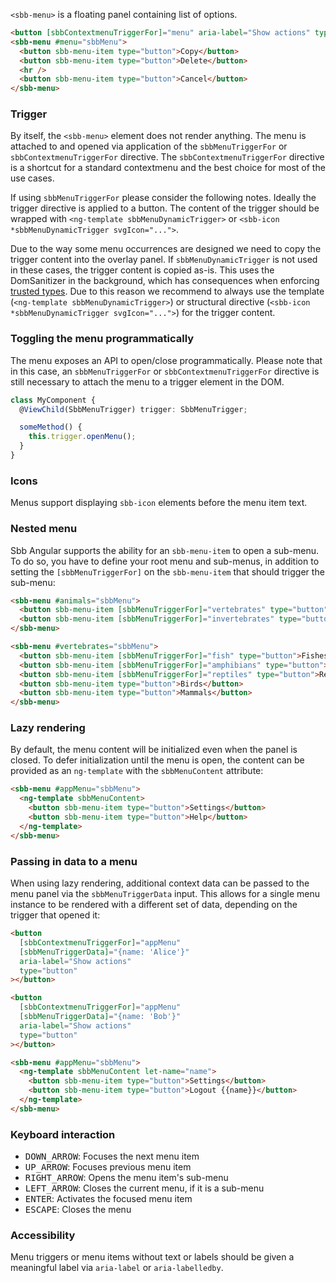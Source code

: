 `<sbb-menu>` is a floating panel containing list of options.

```html
<button [sbbContextmenuTriggerFor]="menu" aria-label="Show actions" type="button"></button>
<sbb-menu #menu="sbbMenu">
  <button sbb-menu-item type="button">Copy</button>
  <button sbb-menu-item type="button">Delete</button>
  <hr />
  <button sbb-menu-item type="button">Cancel</button>
</sbb-menu>
```

### Trigger

By itself, the `<sbb-menu>` element does not render anything. The menu is attached to and opened
via application of the `sbbMenuTriggerFor` or `sbbContextmenuTriggerFor` directive.
The `sbbContextmenuTriggerFor` directive is a shortcut for a standard contextmenu and the best choice for most of the use cases.

If using `sbbMenuTriggerFor` please consider the following notes.
Ideally the trigger directive is applied to a button. The content of the trigger should be wrapped
with `<ng-template sbbMenuDynamicTrigger>` or `<sbb-icon *sbbMenuDynamicTrigger svgIcon="...">`.

Due to the way some menu occurrences are designed we need to copy the trigger content into the overlay panel.
If `sbbMenuDynamicTrigger` is not used in these cases, the trigger content is copied as-is.
This uses the DomSanitizer in the background, which has consequences when enforcing
[trusted types](https://angular.io/guide/security#enforcing-trusted-types).
Due to this reason we recommend to always use the template (`<ng-template sbbMenuDynamicTrigger>`)
or structural directive (`<sbb-icon *sbbMenuDynamicTrigger svgIcon="...">`) for the trigger content.

### Toggling the menu programmatically

The menu exposes an API to open/close programmatically. Please note that in this case, an
`sbbMenuTriggerFor` or `sbbContextmenuTriggerFor` directive is still necessary to attach the menu to a trigger element in the DOM.

```ts
class MyComponent {
  @ViewChild(SbbMenuTrigger) trigger: SbbMenuTrigger;

  someMethod() {
    this.trigger.openMenu();
  }
}
```

### Icons

Menus support displaying `sbb-icon` elements before the menu item text.

### Nested menu

Sbb Angular supports the ability for an `sbb-menu-item` to open a sub-menu. To do so, you have to define
your root menu and sub-menus, in addition to setting the `[sbbMenuTriggerFor]` on the `sbb-menu-item`
that should trigger the sub-menu:

```html
<sbb-menu #animals="sbbMenu">
  <button sbb-menu-item [sbbMenuTriggerFor]="vertebrates" type="button">Vertebrates</button>
  <button sbb-menu-item [sbbMenuTriggerFor]="invertebrates" type="button">Invertebrates</button>
</sbb-menu>

<sbb-menu #vertebrates="sbbMenu">
  <button sbb-menu-item [sbbMenuTriggerFor]="fish" type="button">Fishes</button>
  <button sbb-menu-item [sbbMenuTriggerFor]="amphibians" type="button">Amphibians</button>
  <button sbb-menu-item [sbbMenuTriggerFor]="reptiles" type="button">Reptiles</button>
  <button sbb-menu-item type="button">Birds</button>
  <button sbb-menu-item type="button">Mammals</button>
</sbb-menu>
```

### Lazy rendering

By default, the menu content will be initialized even when the panel is closed. To defer
initialization until the menu is open, the content can be provided as an `ng-template`
with the `sbbMenuContent` attribute:

```html
<sbb-menu #appMenu="sbbMenu">
  <ng-template sbbMenuContent>
    <button sbb-menu-item type="button">Settings</button>
    <button sbb-menu-item type="button">Help</button>
  </ng-template>
</sbb-menu>
```

### Passing in data to a menu

When using lazy rendering, additional context data can be passed to the menu panel via
the `sbbMenuTriggerData` input. This allows for a single menu instance to be rendered
with a different set of data, depending on the trigger that opened it:

```html
<button
  [sbbContextmenuTriggerFor]="appMenu"
  [sbbMenuTriggerData]="{name: 'Alice'}"
  aria-label="Show actions"
  type="button"
></button>

<button
  [sbbContextmenuTriggerFor]="appMenu"
  [sbbMenuTriggerData]="{name: 'Bob'}"
  aria-label="Show actions"
  type="button"
></button>

<sbb-menu #appMenu="sbbMenu">
  <ng-template sbbMenuContent let-name="name">
    <button sbb-menu-item type="button">Settings</button>
    <button sbb-menu-item type="button">Logout {{name}}</button>
  </ng-template>
</sbb-menu>
```

### Keyboard interaction

- <kbd>DOWN_ARROW</kbd>: Focuses the next menu item
- <kbd>UP_ARROW</kbd>: Focuses previous menu item
- <kbd>RIGHT_ARROW</kbd>: Opens the menu item's sub-menu
- <kbd>LEFT_ARROW</kbd>: Closes the current menu, if it is a sub-menu
- <kbd>ENTER</kbd>: Activates the focused menu item
- <kbd>ESCAPE</kbd>: Closes the menu

### Accessibility

Menu triggers or menu items without text or labels should be given a meaningful label via
`aria-label` or `aria-labelledby`.
